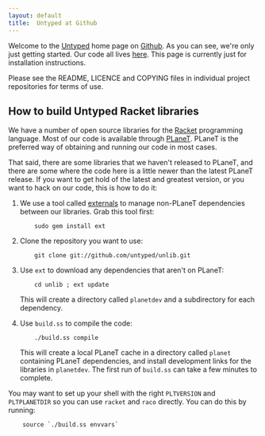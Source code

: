 ```yaml
---
layout: default
title:  Untyped at Github
---
```


Welcome to the [Untyped][1] home page on [Github][2]. As you can see, we're only just getting started. Our code all lives <a href="http://github.com/untyped">here</a>. This page is currently just for installation instructions.

Please see the README, LICENCE and COPYING files in individual project repositories for terms of use.

How to build Untyped Racket libraries
-------------------------------------

We have a number of open source libraries for the [Racket][3] programming language. Most of our code is available through [PLaneT][4]. PLaneT is the preferred way of obtaining and running our code in most cases.

That said, there are some libraries that we haven't released to PLaneT, and there are some where the code here is a little newer than the latest PLaneT release. If you want to get hold of the latest and greatest version, or you want to hack on our code, this is how to do it:

1. We use a tool called [externals][5] to manage non-PLaneT dependencies between our libraries. Grab this tool first:

           sudo gem install ext

2. Clone the repository you want to use:

           git clone git://github.com/untyped/unlib.git

3. Use `ext` to download any dependencies that aren't on PLaneT:

           cd unlib ; ext update

   This will create a directory called `planetdev` and a subdirectory for each dependency.

4. Use `build.ss` to compile the code:

           ./build.ss compile
    
   This will create a local PLaneT cache in a directory called `planet` containing PLaneT dependencies, and install development links for the libraries in `planetdev`. The first run of `build.ss` can take a few minutes to complete.

You may want to set up your shell with the right `PLTVERSION` and `PLTPLANETDIR` so you can use `racket` and `raco` directly. You can do this by running:

        source `./build.ss envvars`

[1]: http://untyped.com
[2]: http://github.com
[3]: http://www.racket-lang.org
[4]: http://planet.racket-lang.org
[5]: http://nopugs.com/ext-tutorial
